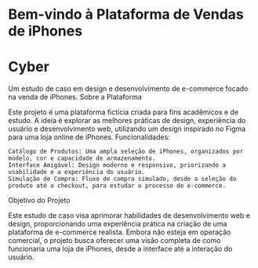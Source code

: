 
# Bem-vindo à Plataforma de Vendas de iPhones
# Cyber
Um estudo de caso em design e desenvolvimento de e-commerce focado na venda de iPhones.
Sobre a Plataforma

Este projeto é uma plataforma fictícia criada para fins acadêmicos e de estudo. A ideia é explorar as melhores práticas de design, experiência do usuário e desenvolvimento web, utilizando um design inspirado no Figma para uma loja online de iPhones.
Funcionalidades:

    Catálogo de Produtos: Uma ampla seleção de iPhones, organizados por modelo, cor e capacidade de armazenamento.
    Interface Amigável: Design moderno e responsivo, priorizando a usabilidade e a experiência do usuário.
    Simulação de Compra: Fluxo de compra simulado, desde a seleção do produto até o checkout, para estudar o processo de e-commerce.

Objetivo do Projeto

Este estudo de caso visa aprimorar habilidades de desenvolvimento web e design, proporcionando uma experiência prática na criação de uma plataforma de e-commerce realista. Embora não esteja em operação comercial, o projeto busca oferecer uma visão completa de como funcionaria uma loja de iPhones, desde a interface até a interação do usuário.
